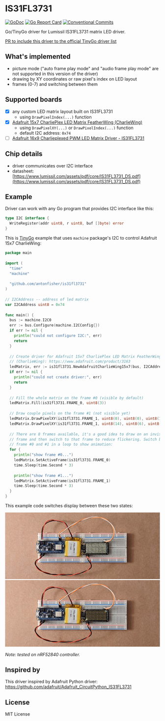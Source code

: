 # IS31FL3731

[![GoDoc](https://godoc.org/github.com/antonfisher/is31fl3731?status.svg)](https://godoc.org/github.com/antonfisher/is31fl3731)
[![Go Report Card](https://goreportcard.com/badge/github.com/antonfisher/is31fl3731)](https://goreportcard.com/report/github.com/antonfisher/is31fl3731)
[![Conventional Commits](https://img.shields.io/badge/Conventional%20Commits-1.0.0-green.svg)](https://conventionalcommits.org)

Go/TinyGo driver for Lumissil IS31FL3731 matrix LED driver.

[PR to include this driver to the official TinyGo driver list](https://github.com/tinygo-org/drivers/pull/370)

## What's implemented
- picture mode ("auto frame play mode" and "audio frame play mode" are not
  supported in this version of the driver)
- drawing by XY coordinates or raw pixel's index on LED layout
- frames (0-7) and switching between them

## Supported boards
- [x] any custom LED matrix layout built on IS31FL3731
  - using `DrawPixelIndex(...)` function
- [x] [Adafruit 15x7 CharliePlex LED Matrix FeatherWing (CharlieWing)](https://www.adafruit.com/product/3163)
  - using `DrawPixelXY(...)` or `DrawPixelIndex(...)` function
  - default I2C address: `0x74`
- [ ] [Adafruit 16x9 Charlieplexed PWM LED Matrix Driver - IS31FL3731](https://www.adafruit.com/product/2946)

## Chip details
- driver communicates over I2C interface
- datasheet: [https://www.lumissil.com/assets/pdf/core/IS31FL3731_DS.pdf](https://www.lumissil.com/assets/pdf/core/IS31FL3731_DS.pdf)

## Example

Driver can work with any Go program that provides I2C interface like this:
```go
type I2C interface {
  WriteRegister(addr uint8, r uint8, buf []byte) error
}
```

This is [TinyGo](https://github.com/tinygo-org/tinygo) example that uses
`machine` package's I2C to control Adafruit 15x7 CharlieWing:

```go
package main

import (
  "time"
  "machine"

  "github.com/antonfisher/is31fl3731"
)

// I2CAddress -- address of led matrix
var I2CAddress uint8 = 0x74

func main() {
  bus := machine.I2C0
  err := bus.Configure(machine.I2CConfig{})
  if err != nil {
    println("could not configure I2C:", err)
    return
  }

  // Create driver for Adafruit 15x7 CharliePlex LED Matrix FeatherWing
  // (CharlieWing): https://www.adafruit.com/product/3163
  ledMatrix, err := is31fl3731.NewAdafruitCharlieWing15x7(bus, I2CAddress)
  if err != nil {
    println("could not create driver:", err)
    return
  }

  // Fill the whole matrix on the frame #0 (visible by default)
  ledMatrix.Fill(is31fl3731.FRAME_0, uint8(3))

  // Draw couple pixels on the frame #1 (not visible yet)
  ledMatrix.DrawPixelXY(is31fl3731.FRAME_1, uint8(0), uint8(0), uint8(10))
  ledMatrix.DrawPixelXY(is31fl3731.FRAME_1, uint8(14), uint8(6), uint8(10))

  // There are 8 frames available, it's a good idea to draw on an invisible
  // frame and then switch to that frame to reduce flickering. Switch between
  // frame #0 and #1 in a loop to show animation:
  for {
    println("show frame #0...")
    ledMatrix.SetActiveFrame(is31fl3731.FRAME_0)
    time.Sleep(time.Second * 3)

    println("show frame #1...")
    ledMatrix.SetActiveFrame(is31fl3731.FRAME_1)
    time.Sleep(time.Second * 3)
  }
}
```

This example code switches display between these two states:

![picture of the display with all LEDs enabled](https://raw.githubusercontent.com/antonfisher/is31fl3731/docs/images/all-leds-on.jpg)
![picture of the display with only two LEDs enabled](https://raw.githubusercontent.com/antonfisher/is31fl3731/docs/images/two-leds-on.jpg)

*Note: tested on nRF52840 controller.*

## Inspired by

This driver inspired by Adafruit Python driver:
https://github.com/adafruit/Adafruit_CircuitPython_IS31FL3731

## License

MIT License
